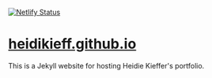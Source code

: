 [![Netlify Status](https://api.netlify.com/api/v1/badges/814beb14-c5ba-42b6-9dc3-0d19ff385bec/deploy-status)](https://app.netlify.com/sites/tender-shannon-2340c4/deploys)
# [heidikieff.github.io](https://heidikieff.github.io/)
This is a Jekyll website for hosting Heidie Kieffer's portfolio.
